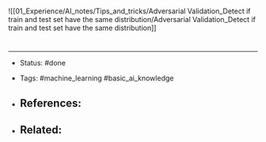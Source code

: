 # 
![[01_Experience/AI_notes/Tips_and_tricks/Adversarial Validation_Detect if train and test set have the same distribution/Adversarial Validation_Detect if train and test set have the same distribution]]


# 

---
- Status: #done

- Tags: #machine_learning #basic_ai_knowledge 

- References:
	- 

- Related:
	- 
